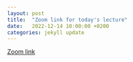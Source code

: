 ```yaml
---
layout: post
title:  "Zoom link for today's lecture"
date:   2022-12-14 10:00:00 +0200
categories: jekyll update
---
```


[Zoom link](https://us04web.zoom.us/j/73528226550?pwd=6JlJzTBrbYlSzkBXtBmYzlSqsRiaYI.1)